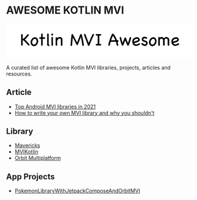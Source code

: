 # AWESOME KOTLIN MVI

![](resource/Kotlin-MVI-Awesome.png)

A curated list of awesome Kotlin MVI libraries, projects, articles and resources.

## Article

- [Top Android MVI libraries in 2021
](https://appmattus.medium.com/top-android-mvi-libraries-in-2021-de1afe890f27)
- [How to write your own MVI library and why you shouldn't](https://www.youtube.com/watch?v=E6obYmkkdko)

## Library

- [Mavericks](https://github.com/airbnb/mavericks)
- [MVIKotlin](https://github.com/badoo/MVIKotlin)
- [Orbit Multiplatform](https://github.com/orbit-mvi/orbit-mvi)

## App Projects

- [PokemonLibraryWithJetpackComposeAndOrbitMVI](https://github.com/kaleidot725/PokemonLibraryWIthJetpackComposeAndOrbitMVI)